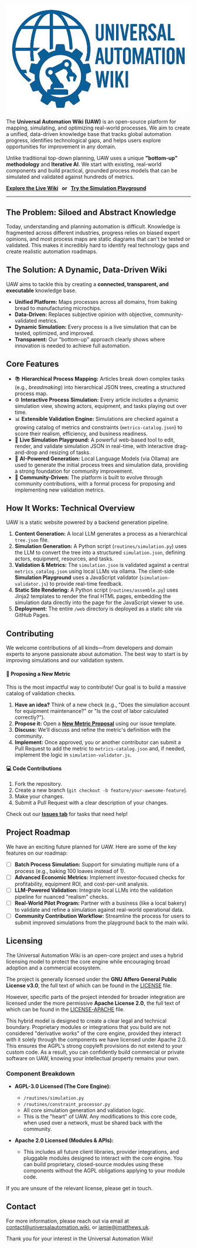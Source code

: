 <p align="center">
  <img src="https://raw.githubusercontent.com/jamiem0/uaw/main/web/assets/images/uaw-logo-white.png" alt="UAW Logo"/>
</p>

The **Universal Automation Wiki (UAW)** is an open-source platform for mapping, simulating, and optimizing real-world processes. We aim to create a unified, data-driven knowledge base that tracks global automation progress, identifies technological gaps, and helps users explore opportunities for improvement in any domain.

Unlike traditional top-down planning, UAW uses a unique **"bottom-up" methodology** and **Iterative AI**. We start with existing, real-world components and build practical, grounded process models that can be simulated and validated against hundreds of metrics.

**[Explore the Live Wiki](https://universalautomation.wiki)   or   [Try the Simulation Playground](https://universalautomation.wiki/playground)**

---

## The Problem: Siloed and Abstract Knowledge

Today, understanding and planning automation is difficult. Knowledge is fragmented across different industries, progress relies on biased expert opinions, and most process maps are static diagrams that can't be tested or validated. This makes it incredibly hard to identify real technology gaps and create realistic automation roadmaps.


## The Solution: A Dynamic, Data-Driven Wiki

UAW aims to tackle this by creating a **connected, transparent, and executable** knowledge base.

*   **Unified Platform:** Maps processes across all domains, from baking bread to manufacturing microchips.
*   **Data-Driven:** Replaces subjective opinion with objective, community-validated metrics.
*   **Dynamic Simulation:** Every process is a live simulation that can be tested, optimized, and improved.
*   **Transparent:** Our "bottom-up" approach clearly shows where innovation is needed to achieve full automation.

## Core Features

*   📚 **Hierarchical Process Mapping:** Articles break down complex tasks (e.g., *breadmaking*) into hierarchical JSON trees, creating a structured process map.
*   ⚙️ **Interactive Process Simulation:** Every article includes a dynamic simulation view, showing actors, equipment, and tasks playing out over time.
*   📊 **Extensible Validation Engine:** Simulations are checked against a growing catalog of metrics and constraints (`metrics-catalog.json`) to score their realism, efficiency, and business readiness.
*   🔬 **Live Simulation Playground:** A powerful web-based tool to edit, render, and validate simulation JSON in real-time, with interactive drag-and-drop and resizing of tasks.
*   🤖 **AI-Powered Generation:** Local Language Models (via Ollama) are used to generate the initial process trees and simulation data, providing a strong foundation for community improvement.
*   🤝 **Community-Driven:** The platform is built to evolve through community contributions, with a formal process for proposing and implementing new validation metrics.

## How It Works: Technical Overview

UAW is a static website powered by a backend generation pipeline.

1.  **Content Generation:** A local LLM generates a process as a hierarchical `tree.json` file.
2.  **Simulation Generation:** A Python script (`routines/simulation.py`) uses the LLM to convert the tree into a structured `simulation.json`, defining actors, equipment, resources, and tasks.
3.  **Validation & Metrics:** The `simulation.json` is validated against a central `metrics_catalog.json` using local LLMs via ollama. 
    The client-side **Simulation Playground** uses a JavaScript validator (`simulation-validator.js`) to provide real-time feedback.
5.  **Static Site Rendering:** A Python script (`routines/assemble.py`) uses Jinja2 templates to render the final HTML pages, embedding the simulation data directly into the page for the JavaScript viewer to use.
6.  **Deployment:** The entire `/web` directory is deployed as a static site via GitHub Pages.

## Contributing

We welcome contributions of all kinds—from developers and domain experts to anyone passionate about automation. The best way to start is by improving simulations and our validation system.

#### 🌟 **Proposing a New Metric**

This is the most impactful way to contribute! Our goal is to build a massive catalog of validation checks.

1.  **Have an idea?** Think of a new check (e.g., "Does the simulation account for equipment maintenance?" or "Is the cost of labor calculated correctly?").
2.  **Propose it:** Open a **[New Metric Proposal](https://github.com/JamieM0/uaw/issues)** using our issue template.
3.  **Discuss:** We'll discuss and refine the metric's definition with the community.
4.  **Implement:** Once approved, you or another contributor can submit a Pull Request to add the metric to `metrics-catalog.json` and, if needed, implement the logic in `simulation-validator.js`.

#### 💻 **Code Contributions**

1.  Fork the repository.
2.  Create a new branch (`git checkout -b feature/your-awesome-feature`).
3.  Make your changes.
4.  Submit a Pull Request with a clear description of your changes.

Check out our **[Issues tab](https://github.com/jamiem0/uaw/issues)** for tasks that need help!

## Project Roadmap

We have an exciting future planned for UAW. Here are some of the key features on our roadmap:

-   [ ] **Batch Process Simulation:** Support for simulating multiple runs of a process (e.g., baking 100 loaves instead of 1).
-   [ ] **Advanced Economic Metrics:** Implement investor-focused checks for profitability, equipment ROI, and cost-per-unit analysis.
-   [ ] **LLM-Powered Validation:** Integrate local LLMs into the validation pipeline for nuanced "realism" checks.
-   [ ] **Real-World Pilot Program:** Partner with a business (like a local bakery) to validate and refine a simulation against real-world operational data.
-   [ ] **Community Contribution Workflow:** Streamline the process for users to submit improved simulations from the playground back to the main wiki.

## Licensing

The Universal Automation Wiki is an open-core project and uses a hybrid licensing model to protect the core engine while encouraging broad adoption and a commercial ecosystem.

The project is generally licensed under the **GNU Affero General Public License v3.0**, the full text of which can be found in the [LICENSE](LICENSE) file.

However, specific parts of the project intended for broader integration are licensed under the more permissive **Apache License 2.0**, the full text of which can be found in the [LICENSE-APACHE](LICENSE-APACHE) file. 

This hybrid model is designed to create a clear legal and technical boundary. Proprietary modules or integrations that you build are not considered "derivative works" of the core engine, provided they interact with it solely through the components we have licensed under Apache 2.0. This ensures the AGPL's strong copyleft provisions do not extend to your custom code. As a result, you can confidently build commercial or private software on UAW, knowing your intellectual property remains your own.

### Component Breakdown

*   **AGPL-3.0 Licensed (The Core Engine):**
    *   `/routines/simulation.py`
    *   `/routines/constraint_processor.py`
    *   All core simulation generation and validation logic.
    *   This is the "heart" of UAW. Any modifications to this core code, when used over a network, must be shared back with the community.

*   **Apache 2.0 Licensed (Modules & APIs):**
    *   This includes all future client libraries, provider integrations, and pluggable modules designed to interact with the core engine. You can build proprietary, closed-source modules using these components without the AGPL obligations applying to your module code.

If you are unsure of the relevant license, please get in touch.

## Contact

For more information, please reach out via email at [contact@universalautomation.wiki](mailto:contact@universalautomation.wiki), or [jamie@jmatthews.uk](mailto:jamie@jmatthews.uk).

Thank you for your interest in the Universal Automation Wiki!